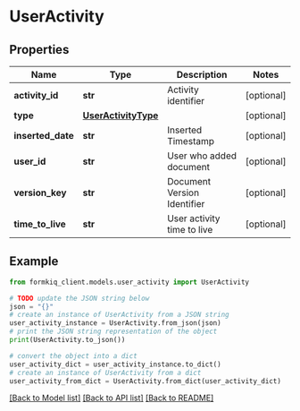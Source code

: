 # UserActivity


## Properties

Name | Type | Description | Notes
------------ | ------------- | ------------- | -------------
**activity_id** | **str** | Activity identifier | [optional] 
**type** | [**UserActivityType**](UserActivityType.md) |  | [optional] 
**inserted_date** | **str** | Inserted Timestamp | [optional] 
**user_id** | **str** | User who added document | [optional] 
**version_key** | **str** | Document Version Identifier | [optional] 
**time_to_live** | **str** | User activity time to live | [optional] 

## Example

```python
from formkiq_client.models.user_activity import UserActivity

# TODO update the JSON string below
json = "{}"
# create an instance of UserActivity from a JSON string
user_activity_instance = UserActivity.from_json(json)
# print the JSON string representation of the object
print(UserActivity.to_json())

# convert the object into a dict
user_activity_dict = user_activity_instance.to_dict()
# create an instance of UserActivity from a dict
user_activity_from_dict = UserActivity.from_dict(user_activity_dict)
```
[[Back to Model list]](../README.md#documentation-for-models) [[Back to API list]](../README.md#documentation-for-api-endpoints) [[Back to README]](../README.md)


